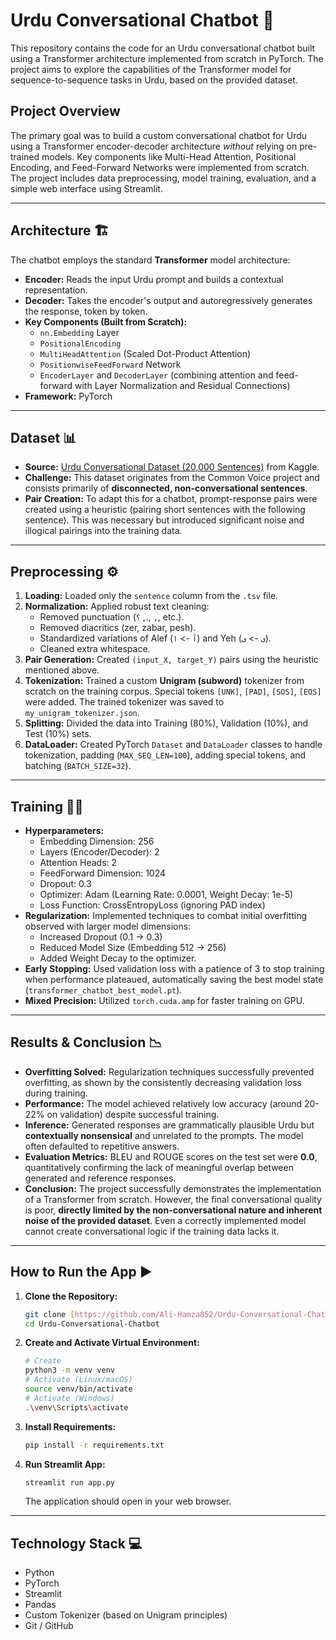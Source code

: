 # Urdu Conversational Chatbot 🤖

This repository contains the code for an Urdu conversational chatbot built using a Transformer architecture implemented from scratch in PyTorch. The project aims to explore the capabilities of the Transformer model for sequence-to-sequence tasks in Urdu, based on the provided dataset.

## Project Overview

The primary goal was to build a custom conversational chatbot for Urdu using a Transformer encoder-decoder architecture *without* relying on pre-trained models. Key components like Multi-Head Attention, Positional Encoding, and Feed-Forward Networks were implemented from scratch. The project includes data preprocessing, model training, evaluation, and a simple web interface using Streamlit.

---

## Architecture 🏗️

The chatbot employs the standard **Transformer** model architecture:
* **Encoder:** Reads the input Urdu prompt and builds a contextual representation.
* **Decoder:** Takes the encoder's output and autoregressively generates the response, token by token.
* **Key Components (Built from Scratch):**
    * `nn.Embedding` Layer
    * `PositionalEncoding`
    * `MultiHeadAttention` (Scaled Dot-Product Attention)
    * `PositionwiseFeedForward` Network
    * `EncoderLayer` and `DecoderLayer` (combining attention and feed-forward with Layer Normalization and Residual Connections)
* **Framework:** PyTorch

---

## Dataset 📊

* **Source:** [Urdu Conversational Dataset (20,000 Sentences)](https://www.kaggle.com/datasets/muhammadahmedansari/urdu-dataset-20000) from Kaggle.
* **Challenge:** This dataset originates from the Common Voice project and consists primarily of **disconnected, non-conversational sentences**.
* **Pair Creation:** To adapt this for a chatbot, prompt-response pairs were created using a heuristic (pairing short sentences with the following sentence). This was necessary but introduced significant noise and illogical pairings into the training data.

---

## Preprocessing ⚙️

1.  **Loading:** Loaded only the `sentence` column from the `.tsv` file.
2.  **Normalization:** Applied robust text cleaning:
    * Removed punctuation (`۔`, `؟`, `,`, etc.).
    * Removed diacritics (zer, zabar, pesh).
    * Standardized variations of Alef (`آ` -> `ا`) and Yeh (`ی` -> `ی`).
    * Cleaned extra whitespace.
3.  **Pair Generation:** Created `(input_X, target_Y)` pairs using the heuristic mentioned above.
4.  **Tokenization:** Trained a custom **Unigram (subword)** tokenizer from scratch on the training corpus. Special tokens `[UNK]`, `[PAD]`, `[SOS]`, `[EOS]` were added. The trained tokenizer was saved to `my_unigram_tokenizer.json`.
5.  **Splitting:** Divided the data into Training (80%), Validation (10%), and Test (10%) sets.
6.  **DataLoader:** Created PyTorch `Dataset` and `DataLoader` classes to handle tokenization, padding (`MAX_SEQ_LEN=100`), adding special tokens, and batching (`BATCH_SIZE=32`).

---

## Training 🏋️‍♂️

* **Hyperparameters:**
    * Embedding Dimension: 256
    * Layers (Encoder/Decoder): 2
    * Attention Heads: 2
    * FeedForward Dimension: 1024
    * Dropout: 0.3
    * Optimizer: Adam (Learning Rate: 0.0001, Weight Decay: 1e-5)
    * Loss Function: CrossEntropyLoss (ignoring PAD index)
* **Regularization:** Implemented techniques to combat initial overfitting observed with larger model dimensions:
    * Increased Dropout (0.1 -> 0.3)
    * Reduced Model Size (Embedding 512 -> 256)
    * Added Weight Decay to the optimizer.
* **Early Stopping:** Used validation loss with a patience of 3 to stop training when performance plateaued, automatically saving the best model state (`transformer_chatbot_best_model.pt`).
* **Mixed Precision:** Utilized `torch.cuda.amp` for faster training on GPU.

---

## Results & Conclusion 📉

* **Overfitting Solved:** Regularization techniques successfully prevented overfitting, as shown by the consistently decreasing validation loss during training.
* **Performance:** The model achieved relatively low accuracy (around 20-22% on validation) despite successful training.
* **Inference:** Generated responses are grammatically plausible Urdu but **contextually nonsensical** and unrelated to the prompts. The model often defaulted to repetitive answers.
* **Evaluation Metrics:** BLEU and ROUGE scores on the test set were **0.0**, quantitatively confirming the lack of meaningful overlap between generated and reference responses.
* **Conclusion:** The project successfully demonstrates the implementation of a Transformer from scratch. However, the final conversational quality is poor, **directly limited by the non-conversational nature and inherent noise of the provided dataset**. Even a correctly implemented model cannot create conversational logic if the training data lacks it.

---

## How to Run the App ▶️

1.  **Clone the Repository:**
    ```bash
    git clone [https://github.com/Ali-Hamza852/Urdu-Conversational-Chatbot.git](https://github.com/Ali-Hamza852/Urdu-Conversational-Chatbot.git)
    cd Urdu-Conversational-Chatbot
    ```
2.  **Create and Activate Virtual Environment:**
    ```bash
    # Create
    python3 -m venv venv
    # Activate (Linux/macOS)
    source venv/bin/activate
    # Activate (Windows)
    .\venv\Scripts\activate
    ```
3.  **Install Requirements:**
    ```bash
    pip install -r requirements.txt
    ```
4.  **Run Streamlit App:**
    ```bash
    streamlit run app.py
    ```
    The application should open in your web browser.

---

## Technology Stack 💻

* Python
* PyTorch
* Streamlit
* Pandas
* Custom Tokenizer (based on Unigram principles)
* Git / GitHub
